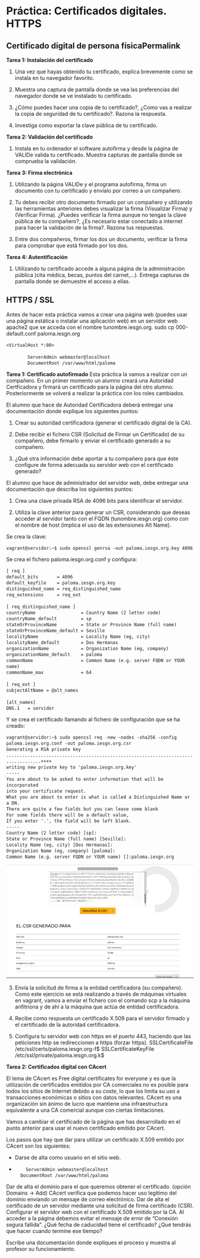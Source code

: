 # Práctica: Certificados digitales. HTTPS

## Certificado digital de persona físicaPermalink
**Tarea 1: Instalación del certificado**
1. Una vez que hayas obtenido tu certificado, explica brevemente como se instala en tu navegador favorito.

2. Muestra una captura de pantalla donde se vea las preferencias del navegador donde se ve instalado tu certificado.

3. ¿Cómo puedes hacer una copia de tu certificado?, ¿Como vas a realizar la copia de seguridad de tu certificado?. Razona la respuesta.

4. Investiga como exportar la clave pública de tu certificado.


**Tarea 2: Validación del certificado**
1. Instala en tu ordenador el software autofirma y desde la página de VALIDe valida tu certificado. Muestra capturas de pantalla donde se comprueba la validación.


**Tarea 3: Firma electrónica**
1. Utilizando la página VALIDe y el programa autofirma, firma un documento con tu certificado y envíalo por correo a un compañero.

2. Tu debes recibir otro documento firmado por un compañero y utilizando las herramientas anteriores debes visualizar la firma (Visualizar Firma) y (Verificar Firma). ¿Puedes verificar la firma aunque no tengas la clave pública de tu compañero?, ¿Es necesario estar conectado a internet para hacer la validación de la firma?. Razona tus respuestas.

3. Entre dos compañeros, firmar los dos un documento, verificar la firma para comprobar que está firmado por los dos.

**Tarea 4: Autentificación**
1. Utilizando tu certificado accede a alguna página de la administración pública )cita médica, becas, puntos del carnet,…). Entrega capturas de pantalla donde se demuestre el acceso a ellas.


## HTTPS / SSL
Antes de hacer esta práctica vamos a crear una página web (puedes usar una página estática o instalar una aplicación web) en un servidor web apache2 que se acceda con el nombre tunombre.iesgn.org.
sudo cp 000-default.conf paloma.iesgn.org
~~~
<VirtualHost *:80>

        ServerAdmin webmaster@localhost
        DocumentRoot /var/www/html/paloma
~~~


**Tarea 1: Certificado autofirmado**
Esta práctica la vamos a realizar con un compañero. En un primer momento un alumno creará una Autoridad Certficadora y firmará un certificado para la página del otro alumno. Posteriormente se volverá a realizar la práctica con los roles cambiados.

El alumno que hace de Autoridad Certificadora deberá entregar una documentación donde explique los siguientes puntos:

1. Crear su autoridad certificadora (generar el certificado digital de la CA).



2. Debe recibir el fichero CSR (Solicitud de Firmar un Certificado) de su compañero, debe firmarlo y enviar el certificado generado a su compañero.

3. ¿Qué otra información debe aportar a tu compañero para que éste configure de forma adecuada su servidor web con el certificado generado?

El alumno que hace de administrador del servidor web, debe entregar una documentación que describa los siguientes puntos:

1. Crea una clave privada RSA de 4096 bits para identificar el servidor.

2. Utiliza la clave anterior para generar un CSR, considerando que deseas acceder al servidor tanto con el FQDN (tunombre.iesgn.org) como con el nombre de host (implica el uso de las extensiones Alt Name).

Se crea la clave:
~~~
vagrant@servidor:~$ sudo openssl genrsa -out paloma.iesgn.org.key 4096
~~~

Se crea el fichero paloma.iesgn.org.conf y configura:
~~~
[ req ]
default_bits       = 4096
default_keyfile    = paloma.iesgn.org.key
distinguished_name = req_distinguished_name
req_extensions     = req_ext

[ req_distinguished_name ]
countryName                 = Country Name (2 letter code)
countryName_default         = sp
stateOrProvinceName         = State or Province Name (full name)
stateOrProvinceName_default = Seville
localityName                = Locality Name (eg, city)
localityName_default        = Dos Hermanas
organizationName            = Organization Name (eg, company)
organizationName_default    = paloma 
commonName                  = Common Name (e.g. server FQDN or YOUR name)
commonName_max              = 64

[ req_ext ]
subjectAltName = @alt_names

[alt_names]
DNS.1   = servidor
~~~

Y se crea el certificado llamando al fichero de configuración que se ha creado:
~~~
vagrant@servidor:~$ sudo openssl req -new -nodes -sha256 -config paloma.iesgn.org.conf -out paloma.iesgn.org.csr
Generating a RSA private key
.......................................................................................................................................................................................................................................................................++++
.............++++
writing new private key to 'paloma.iesgn.org.key'
-----
You are about to be asked to enter information that will be incorporated
into your certificate request.
What you are about to enter is what is called a Distinguished Name or a DN.
There are quite a few fields but you can leave some blank
For some fields there will be a default value,
If you enter '.', the field will be left blank.
-----
Country Name (2 letter code) [sp]:
State or Province Name (full name) [Seville]:
Locality Name (eg, city) [Dos Hermanas]:
Organization Name (eg, company) [paloma]:
Common Name (e.g. server FQDN or YOUR name) []:paloma.iesgn.org 
~~~

![Imagen1](Img-tarea2-serv.png)


3. Envía la solicitud de firma a la entidad certificadora (su compañero).
Como este ejercicio se está realizando a través de máquinas virtuales en vagrant, vamos a enviar el fichero con el comando scp a la máquina anfitriona y de ahí a la máquina que actúa de entidad certificadora. 


4. Recibe como respuesta un certificado X.509 para el servidor firmado y el certificado de la autoridad certificadora.


5. Configura tu servidor web con https en el puerto 443, haciendo que las peticiones http se redireccionen a https (forzar https).
SSLCertificateFile      /etc/ssl/certs/paloma.iesgn.org-f$
                SSLCertificateKeyFile /etc/ssl/private/paloma.iesgn.org.k$



**Tarea 2: Certificados digital con CAcert**

El lema de CAcert es Free digital certificates for everyone y es que la utilización de certificados emitidos por CA comerciales no es posible para todos los sitios de Internet debido a su coste, lo que los limita su uso a transacciones económicas o sitios con datos relevantes. CAcert es una organización sin ánimo de lucro que mantiene una infraestructura equivalente a una CA comercial aunque con ciertas limitaciones.

Vamos a cambiar el certificado de la página que has desarrollado en el punto anterior para usar el nuevo certificado emitido por CAcert.

Los pasos que hay que dar para utilizar un certificado X.509 emitido por CAcert son los siguientes:

- Darse de alta como usuario en el sitio web.
-         ServerAdmin webmaster@localhost
        DocumentRoot /var/www/html/paloma
Dar de alta el dominio para el que queremos obtener el certificado. (opción Domains -> Add)
    CAcert verifica que podemos hacer uso legítimo del dominio enviando un mensaje de correo electrónico.
    Dar de alta el certificado de un servidor mediante una solicitud de firma certificado (CSR).
    Configurar el servidor web con el certificado X.509 emitido por la CA.
    Al acceder a la página debemos evitar el mensaje de error de “Conexión segura fallida”.
    ¿Qué fecha de caducidad tiene el certificado? ¿Qué tendrás que hacer cuando termine ese tiempo?

Escribe una documentación donde expliques el proceso y muestra al profesor su funcionamiento.

